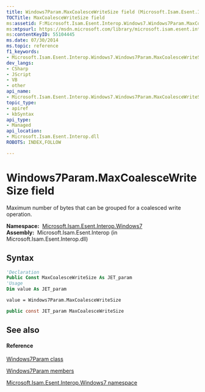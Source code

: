 ```yaml
---
title: Windows7Param.MaxCoalesceWriteSize field (Microsoft.Isam.Esent.Interop.Windows7)
TOCTitle: MaxCoalesceWriteSize field
ms:assetid: F:Microsoft.Isam.Esent.Interop.Windows7.Windows7Param.MaxCoalesceWriteSize
ms:mtpsurl: https://msdn.microsoft.com/library/microsoft.isam.esent.interop.windows7.windows7param.maxcoalescewritesize(v=EXCHG.10)
ms:contentKeyID: 55104445
ms.date: 07/30/2014
ms.topic: reference
f1_keywords:
- Microsoft.Isam.Esent.Interop.Windows7.Windows7Param.MaxCoalesceWriteSize
dev_langs:
- CSharp
- JScript
- VB
- other
api_name: 
- Microsoft.Isam.Esent.Interop.Windows7.Windows7Param.MaxCoalesceWriteSize
topic_type: 
- apiref
- kbSyntax
api_type: 
- Managed
api_location: 
- Microsoft.Isam.Esent.Interop.dll
ROBOTS: INDEX,FOLLOW

---
```


# Windows7Param.MaxCoalesceWriteSize field

Maximum number of bytes that can be grouped for a coalesced write operation.

**Namespace:**  [Microsoft.Isam.Esent.Interop.Windows7](./microsoft.isam.esent.interop.windows7-namespace.md)  
**Assembly:**  Microsoft.Isam.Esent.Interop (in Microsoft.Isam.Esent.Interop.dll)

## Syntax

``` vb
'Declaration
Public Const MaxCoalesceWriteSize As JET_param
'Usage
Dim value As JET_param

value = Windows7Param.MaxCoalesceWriteSize
```

``` csharp
public const JET_param MaxCoalesceWriteSize
```

## See also

#### Reference

[Windows7Param class](./windows7param-class.md)

[Windows7Param members](./windows7param-members.md)

[Microsoft.Isam.Esent.Interop.Windows7 namespace](./microsoft.isam.esent.interop.windows7-namespace.md)